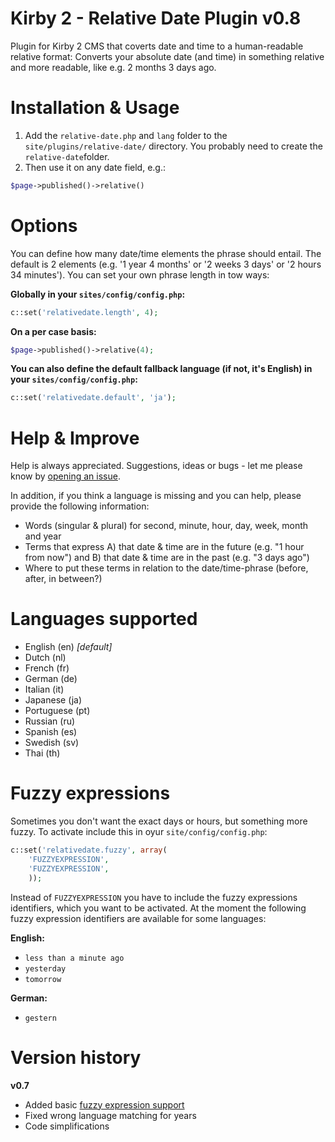 # Kirby 2 - Relative Date Plugin v0.8
Plugin for Kirby 2 CMS that coverts date and time to a human-readable relative format: Converts your absolute date (and time) in something relative and more readable, like e.g. 2 months 3 days ago.

# Installation & Usage
1. Add the ```relative-date.php``` and ```lang``` folder to the ```site/plugins/relative-date/``` directory. You probably need to create the ```relative-date```folder.
2. Then use it on any date field, e.g.: 
```php
$page->published()->relative()
```

# Options
You can define how many date/time elements the phrase should entail. The default is 2 elements (e.g. '1 year 4 months' or '2 weeks 3 days' or '2 hours 34 minutes'). You can set your own phrase length in tow ways:

**Globally in your ```sites/config/config.php```:**
```php
c::set('relativedate.length', 4);
```

**On a per case basis:**
```php
$page->published()->relative(4);
```

**You can also define the default fallback language (if not, it's English) in your ```sites/config/config.php```:**

```php
c::set('relativedate.default', 'ja');
```

# Help & Improve
Help is always appreciated. Suggestions, ideas or bugs - let me please know by [opening an issue](https://github.com/distantnative/kirby-relativedate/issues).

In addition, if you think a language is missing and you can help, please provide the following information:
- Words (singular & plural) for second, minute, hour, day, week, month and year
- Terms that express A) that date & time are in the future (e.g. "1 hour from now") and B) that date & time are in the past (e.g. "3 days ago")
- Where to put these terms in relation to the date/time-phrase (before, after, in between?)

# Languages supported

- English (en) *[default]*
- Dutch (nl)
- French (fr)
- German (de)
- Italian (it)
- Japanese (ja)
- Portuguese (pt)
- Russian (ru)
- Spanish (es)
- Swedish (sv)
- Thai (th)

# Fuzzy expressions <a id="fuzzy"></a>
Sometimes you don't want the exact days or hours, but something more fuzzy. To activate include this in oyur ```site/config/config.php```:

```php
c::set('relativedate.fuzzy', array(
    'FUZZYEXPRESSION',
    'FUZZYEXPRESSION',
    ));
```

Instead of ```FUZZYEXPRESSION``` you have to include the fuzzy expressions identifiers, which you want to be activated. At the moment the following fuzzy expression identifiers are available for some languages:

**English:**
- ```less than a minute ago```
- ```yesterday```
- ```tomorrow```

**German:**
- ```gestern```

# Version history

**v0.7**
- Added basic [fuzzy expression support](#fuzzy) 
- Fixed wrong language matching for years
- Code simplifications
